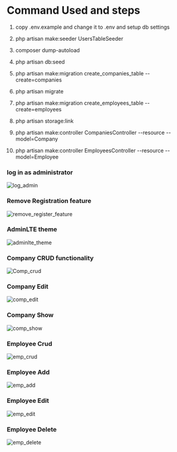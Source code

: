 # Command Used and steps

1. copy .env.example and change it to .env and setup db settings

2. php artisan make:seeder UsersTableSeeder

3. composer dump-autoload

4. php artisan db:seed

5. php artisan make:migration create_companies_table --create=companies

6. php artisan migrate

7. php artisan make:migration create_employees_table --create=employees

8. php artisan storage:link

9. php artisan make:controller CompaniesController --resource --model=Company

10. php artisan make:controller EmployeesController --resource --model=Employee

### log in as administrator
![log_admin](https://user-images.githubusercontent.com/28879502/61787975-e109d480-ae08-11e9-960e-41400ccc6ba3.png)

### Remove Registration feature
![remove_register_feature](https://user-images.githubusercontent.com/28879502/61787976-e109d480-ae08-11e9-8f23-e85e7e61b5e4.png)

### AdminLTE theme
![adminlte_theme](https://user-images.githubusercontent.com/28879502/61787967-dfd8a780-ae08-11e9-9efc-020cd0eb3b29.png)

### Company CRUD functionality
![Comp_crud](https://user-images.githubusercontent.com/28879502/61787968-dfd8a780-ae08-11e9-9e15-a0930048caac.png)

### Company Edit
![comp_edit](https://user-images.githubusercontent.com/28879502/61787969-dfd8a780-ae08-11e9-8a9e-3de891798996.png)

### Company Show
![comp_show](https://user-images.githubusercontent.com/28879502/61787970-e0713e00-ae08-11e9-845c-1f8345bdb425.png)

### Employee Crud
![emp_crud](https://user-images.githubusercontent.com/28879502/61787972-e0713e00-ae08-11e9-830e-a618a0001cae.png)

### Employee Add
![emp_add](https://user-images.githubusercontent.com/28879502/61787971-e0713e00-ae08-11e9-81f1-381e92160a7d.png)

### Employee Edit
![emp_edit](https://user-images.githubusercontent.com/28879502/61787974-e0713e00-ae08-11e9-9b9e-49c3224ec64a.png)

### Employee Delete

![emp_delete](https://user-images.githubusercontent.com/28879502/61787973-e0713e00-ae08-11e9-971e-659b3b8953cf.png)
